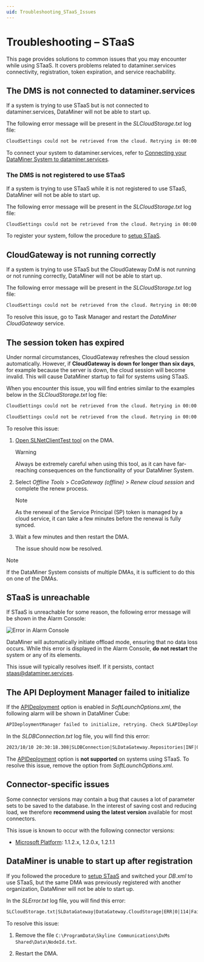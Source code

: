 ```yaml
---
uid: Troubleshooting_STaaS_Issues
---
```


# Troubleshooting – STaaS

This page provides solutions to common issues that you may encounter while using STaaS. It covers problems related to dataminer.services connectivity, registration, token expiration, and service reachability.

## The DMS is not connected to dataminer.services

If a system is trying to use STaaS but is not connected to dataminer.services, DataMiner will not be able to start up.

The following error message will be present in the *SLCloudStorage.txt* log file:

```txt
CloudSettings could not be retrieved from the cloud. Retrying in 00:00:05. Exception: SLCloudStorageConnection.Repositories.Exceptions.CloudSettingsRepositoryException: Failed to do GetCloudAccessTokenRequest. Received the following error messages: { "message": "This DMS is not Cloud Registered." }
```

To connect your system to dataminer.services, refer to [Connecting your DataMiner System to dataminer.services](xref:Connecting_your_DataMiner_System_to_the_cloud).

### The DMS is not registered to use STaaS

If a system is trying to use STaaS while it is not registered to use STaaS, DataMiner will not be able to start up.

The following error message will be present in the *SLCloudStorage.txt* log file:

```txt
CloudSettings could not be retrieved from the cloud. Retrying in 00:00:05. Exception: SLCloudStorageConnection.Repositories.Exceptions.CloudSettingsRepositoryException: Exception while doing a EndpointInfoAsync. (Failed to EndpointInfoAsync. (404))
```

To register your system, follow the procedure to [setup STaaS](xref:STaaS#setting_up_staas).

## CloudGateway is not running correctly

If a system is trying to use STaaS but the CloudGateway DxM is not running or not running correctly, DataMiner will not be able to start up.

The following error message will be present in the *SLCloudStorage.txt* log file:

```txt
CloudSettings could not be retrieved from the cloud. Retrying in 00:00:05. Exception: SLCloudStorageConnection.Repositories.Exceptions.CloudSettingsRepositoryException: Exception while doing GetCcaGatewayConfigRequest. ---> System.AggregateException: One or more errors occurred. ---> DataMinerMessageBroker.API.Exceptions.SubscriptionException: No subscriber for the subject 'Skyline.Dataminer.Proto.CcaGatewayTypes.GetCcaGatewayConfigRequest' found. Check the process that should handle the request. ---> NATS.Client.NATSNoRespondersException: No responders are available for the request.
```

To resolve this issue, go to Task Manager and restart the *DataMiner CloudGateway* service.

## The session token has expired

Under normal circumstances, CloudGateway refreshes the cloud session automatically. However, if **CloudGateway is down for longer than six days**, for example because the server is down, the cloud session will become invalid. This will cause DataMiner startup to fail for systems using STaaS.

When you encounter this issue, you will find entries similar to the examples below in the *SLCloudStorage.txt* log file:

```txt
CloudSettings could not be retrieved from the cloud. Retrying in 00:00:05. Exception: SLCloudStorage.Repositories.Exceptions.CloudSettingsRepositoryException: Failed to do GetCloudAccessTokenRequest. Received the following error messages: { "message": "The Service Principal of this DMS is expired (3/14/2023 8:09:51 AM +00:00) but should soon be refreshed automatically." }
```

```txt
CloudSettings could not be retrieved from the cloud. Retrying in 00:00:05. Exception: SLCloudStorage.Repositories.Exceptions.CloudSettingsRepositoryException: Exception while doing GetCcaGatewayConfigRequest. ---> System.AggregateException: One or more errors occurred. ---> DataMinerMessageBroker.API.Exceptions.SubscriptionException: No responders are available for the request. ---> NATS.Client.NATSNoRespondersException: No responders are available for the request.
```

To resolve this issue:

1. [Open SLNetClientTest tool](xref:Opening_the_SLNetClientTest_tool) on the DMA.

   > [!WARNING]
   > Always be extremely careful when using this tool, as it can have far-reaching consequences on the functionality of your DataMiner System.

1. Select *Offline Tools* > *CcaGateway (offline)* > *Renew cloud session* and complete the renew process.

   > [!NOTE]
   > As the renewal of the Service Principal (SP) token is managed by a cloud service, it can take a few minutes before the renewal is fully synced.

1. Wait a few minutes and then restart the DMA.

   The issue should now be resolved.

> [!NOTE]
> If the DataMiner System consists of multiple DMAs, it is sufficient to do this on one of the DMAs.

## STaaS is unreachable

If STaaS is unreachable for some reason, the following error message will be shown in the Alarm Console:

![Error in Alarm Console](~/user-guide/images/STaaS_troubleshooting_Alarm_Console.png)

DataMiner will automatically initiate offload mode, ensuring that no data loss occurs. While this error is displayed in the Alarm Console, **do not restart** the system or any of its elements.

This issue will typically resolves itself. If it persists, contact <staas@dataminer.services>.

## The API Deployment Manager failed to initialize

If the [APIDeployment](xref:Overview_of_Soft_Launch_Options#apideployment) option is enabled in *SoftLaunchOptions.xml*, the following alarm will be shown in DataMiner Cube:

```txt
APIDeploymentManager failed to initialize, retrying. Check SLAPIDeploymentManager.txt for additional information.
```

In the *SLDBConnection.txt* log file, you will find this error:

```txt
2023/10/10 20:30:18.308|SLDBConnection|SLDataGateway.Repositories|INF|0|354|2023-10-10T20:30:18.302|ERROR|Repository.RepositoryStorageProvider.DeployerToken|Refreshing storage [failed]: SLDataGateway.API.Types.Exceptions.StorageTypeNotFoundException: No storage type found for DataType: DeployerToken
```

The [APIDeployment](xref:Overview_of_Soft_Launch_Options#apideployment) option is **not supported** on systems using STaaS. To resolve this issue, remove the option from *SoftLaunchOptions.xml*.

## Connector-specific issues

Some connector versions may contain a bug that causes a lot of parameter sets to be saved to the database. In the interest of saving cost and reducing load, we therefore **recommend using the latest version** available for most connectors.

This issue is known to occur with the following connector versions:

- [Microsoft Platform](https://catalog.dataminer.services/result/driver/251): 1.1.2.x, 1.2.0.x, 1.2.1.1

## DataMiner is unable to start up after registration

If you followed the procedure to [setup STaaS](xref:STaaS#setting_up_staas) and switched your *DB.xml* to use STaaS, but the same DMA was previously registered with another organization, DataMiner will not be able to start up.

In the *SLError.txt* log file, you will find this error:

```txt
SLCloudStorage.txt|SLDataGateway|DataGateway.CloudStorage|ERR|0|114|Failed to refresh DmsQueueToken because of exception SLCloudStorageConnection.Repositories.Exceptions.DmsQueueTokenRepositoryException: Failed to get SAS token ---> SLCloudStorageConnection.Repositories.Exceptions.EventHubSasTokenRepositoryException: Failed to get SAS token, response did not indicate success. Got code 500.
```

To resolve this issue:

1. Remove the file `C:\ProgramData\Skyline Communications\DxMs Shared\Data\NodeId.txt`.

1. Restart the DMA.
